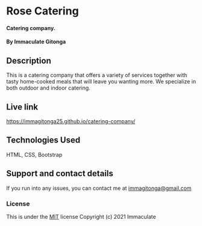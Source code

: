 # Rose Catering
#### Catering company.
#### By Immaculate Gitonga
## Description
This is a catering company that offers a variety of services together with tasty home-cooked meals that will leave you wanting more. We specialize in both outdoor and indoor catering.
## Live link
https://immagitonga25.github.io/catering-company/
## Technologies Used
HTML, CSS, Bootstrap
## Support and contact details
If you run into any issues, you can contact me at immagitonga@gmail.com
### License
This is under the [MIT](license) license
Copyright (c) 2021 Immaculate